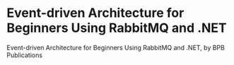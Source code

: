 # Event-driven Architecture for Beginners Using RabbitMQ and .NET
 Event-driven Architecture for Beginners Using RabbitMQ and .NET, by BPB Publications
